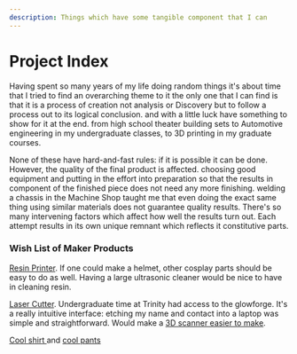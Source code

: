 ```yaml
---
description: Things which have some tangible component that I can
---
```


# Project Index

Having spent so many years  of my life doing random things it's about time that I tried to find an overarching theme to it the only one that I can find is that it is a process of creation not analysis or Discovery but to follow a process out to its logical conclusion.  and with a little luck have something to show for it at the end.  from high school theater building sets to Automotive engineering in my undergraduate classes,  to 3D printing in my graduate courses. 

None of these have hard-and-fast rules: if it is possible it can be done. However, the quality of the final product is affected.  choosing good equipment and putting in the effort into preparation so that the results in component of the finished piece does not need any more finishing. welding  a chassis in  the Machine Shop taught me that even doing the exact same thing using similar materials does not guarantee quality results. There's so many intervening factors which affect how well  the results turn out. Each attempt  results in its own unique remnant  which reflects it constitutive parts. 

### Wish List of Maker Products 

[Resin Printer](https://peopoly.net/products/phenom-l-by-peopoly). If one could make a helmet, other cosplay parts should be easy to do as well. Having a large ultrasonic cleaner would be nice to have in cleaning resin.  

[Laser Cutter](https://glowforge.com/). Undergraduate time at Trinity had access to the glowforge. It's a really intuitive interface: etching my name and contact into a laptop was simple and straightforward. Would make a [3D scanner easier to make](https://hci.rwth-aachen.de/fabscanoriginal).

[Cool shirt ](%20https://coolshirt.com/product/sfi-3-3-rated-2coolfr-water-pants-clearance/)and [cool pants](https://www.advanced-autosports.com/collections/drive-gear/products/cool-suit-system)





